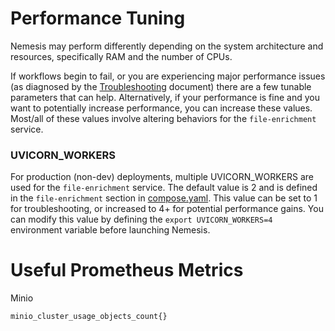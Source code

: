 # Performance Tuning

Nemesis may perform differently depending on the system architecture and resources, specifically RAM and the number of CPUs.

If workflows begin to fail, or you are experiencing major performance issues (as diagnosed by the [Troubleshooting](troubleshooting.md) document) there are a few tunable parameters that can help. Alternatively, if your performance is fine and you want to potentially increase performance, you can increase these values. Most/all of these values involve altering behaviors for the `file-enrichment` service.


### UVICORN_WORKERS

For production (non-dev) deployments, multiple UVICORN_WORKERS are used for the `file-enrichment` service. The default value is 2 and is defined in the `file-enrichment` section in [compose.yaml](https://github.com/SpecterOps/Nemesis/blob/71406afc12f855140ea68aae337076f9b8dc292f/compose.yaml#L217). This value can be set to 1 for troubleshooting, or increased to 4+ for potential performance gains. You can modify this value by defining the `export UVICORN_WORKERS=4` environment variable before launching Nemesis.


# Useful Prometheus Metrics
Minio
```
minio_cluster_usage_objects_count{}
```